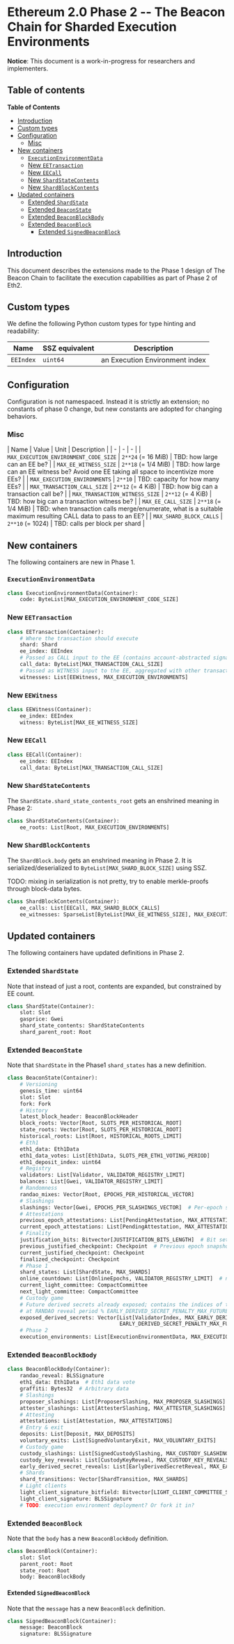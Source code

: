 # Ethereum 2.0 Phase 2 -- The Beacon Chain for Sharded Execution Environments

**Notice**: This document is a work-in-progress for researchers and implementers.

## Table of contents

<!-- START doctoc generated TOC please keep comment here to allow auto update -->
<!-- DON'T EDIT THIS SECTION, INSTEAD RE-RUN doctoc TO UPDATE -->
**Table of Contents**

- [Introduction](#introduction)
- [Custom types](#custom-types)
- [Configuration](#configuration)
  - [Misc](#misc)
- [New containers](#new-containers)
  - [`ExecutionEnvironmentData`](#executionenvironmentdata)
  - [New `EETransaction`](#new-eetransaction)
  - [New `EECall`](#new-eecall)
  - [New `ShardStateContents`](#new-shardstatecontents)
  - [New `ShardBlockContents`](#new-shardblockcontents)
- [Updated containers](#updated-containers)
  - [Extended `ShardState`](#extended-shardstate)
  - [Extended `BeaconState`](#extended-beaconstate)
  - [Extended `BeaconBlockBody`](#extended-beaconblockbody)
  - [Extended `BeaconBlock`](#extended-beaconblock)
    - [Extended `SignedBeaconBlock`](#extended-signedbeaconblock)

<!-- END doctoc generated TOC please keep comment here to allow auto update -->

## Introduction

This document describes the extensions made to the Phase 1 design of The Beacon Chain
 to facilitate the execution capabilities as part of Phase 2 of Eth2.

## Custom types

We define the following Python custom types for type hinting and readability:

| Name | SSZ equivalent | Description |
| - | - | - |
| `EEIndex` | `uint64` | an Execution Environment index |

## Configuration

Configuration is not namespaced. Instead it is strictly an extension;
 no constants of phase 0 change, but new constants are adopted for changing behaviors.

### Misc

| Name | Value | Unit | Description | 
| - | - | - |
| `MAX_EXECUTION_ENVIRONMENT_CODE_SIZE` | `2**24` (= 16 MiB) | TBD: how large can an EE be? |
| `MAX_EE_WITNESS_SIZE` | `2**18` (= 1/4 MiB) | TBD: how large can an EE witness be? Avoid one EE taking all space to incentivize more EEs? |
| `MAX_EXECUTION_ENVIRONMENTS` | `2**10` | TBD: capacity for how many EEs? |
| `MAX_TRANSACTION_CALL_SIZE` | `2**12` (= 4 KiB) | TBD: how big can a transaction call be? |
| `MAX_TRANSACTION_WITNESS_SIZE` | `2**12` (= 4 KiB) | TBD: how big can a transaction witness be? |
| `MAX_EE_CALL_SIZE` | `2**18` (= 1/4 MiB) | TBD: when transaction calls merge/enumerate, what is a suitable maximum resulting CALL data to pass to an EE? |
| `MAX_SHARD_BLOCK_CALLS` | `2**10` (= 1024) | TBD: calls per block per shard |

## New containers

The following containers are new in Phase 1.

### `ExecutionEnvironmentData`

```python
class ExecutionEnvironmentData(Container):
    code: ByteList[MAX_EXECUTION_ENVIRONMENT_CODE_SIZE]
```

### New `EETransaction`

```python
class EETransaction(Container):
    # Where the transaction should execute
    shard: Shard
    ee_index: EEIndex
    # Passed as CALL input to the EE (contains account-abstracted signature and fee payment)
    call_data: ByteList[MAX_TRANSACTION_CALL_SIZE]
    # Passed as WITNESS input to the EE, aggregated with other transactions before execution
    witnesses: List[EEWitness, MAX_EXECUTION_ENVIRONMENTS]
```

### New `EEWitness`

```python
class EEWitness(Container):
    ee_index: EEIndex
    witness: ByteList[MAX_EE_WITNESS_SIZE]
```

### New `EECall`

```python
class EECall(Container):
    ee_index: EEIndex
    call_data: ByteList[MAX_TRANSACTION_CALL_SIZE]
```

### New `ShardStateContents`

The `ShardState.shard_state_contents_root` gets an enshrined meaning in Phase 2:

```python
class ShardStateContents(Container):
    ee_roots: List[Root, MAX_EXECUTION_ENVIRONMENTS]
```

### New `ShardBlockContents`

The `ShardBlock.body` gets an enshrined meaning in Phase 2. It is serialized/deserialized to `ByteList[MAX_SHARD_BLOCK_SIZE]` using SSZ.

TODO: mixing in serialization is not pretty, try to enable merkle-proofs through block-data bytes.

```python
class ShardBlockContents(Container):
    ee_calls: List[EECall, MAX_SHARD_BLOCK_CALLS]
    ee_witnesses: SparseList[ByteList[MAX_EE_WITNESS_SIZE], MAX_EXECUTION_ENVIRONMENTS]
```

## Updated containers

The following containers have updated definitions in Phase 2.

### Extended `ShardState`

Note that instead of just a root, contents are expanded, but constrained by EE count. 
```python
class ShardState(Container):
    slot: Slot
    gasprice: Gwei
    shard_state_contents: ShardStateContents
    shard_parent_root: Root
```

### Extended `BeaconState`

Note that `ShardState` in the Phase1 `shard_states` has a new definition.

```python
class BeaconState(Container):
    # Versioning
    genesis_time: uint64
    slot: Slot
    fork: Fork
    # History
    latest_block_header: BeaconBlockHeader
    block_roots: Vector[Root, SLOTS_PER_HISTORICAL_ROOT]
    state_roots: Vector[Root, SLOTS_PER_HISTORICAL_ROOT]
    historical_roots: List[Root, HISTORICAL_ROOTS_LIMIT]
    # Eth1
    eth1_data: Eth1Data
    eth1_data_votes: List[Eth1Data, SLOTS_PER_ETH1_VOTING_PERIOD]
    eth1_deposit_index: uint64
    # Registry
    validators: List[Validator, VALIDATOR_REGISTRY_LIMIT]
    balances: List[Gwei, VALIDATOR_REGISTRY_LIMIT]
    # Randomness
    randao_mixes: Vector[Root, EPOCHS_PER_HISTORICAL_VECTOR]
    # Slashings
    slashings: Vector[Gwei, EPOCHS_PER_SLASHINGS_VECTOR]  # Per-epoch sums of slashed effective balances
    # Attestations
    previous_epoch_attestations: List[PendingAttestation, MAX_ATTESTATIONS * SLOTS_PER_EPOCH]
    current_epoch_attestations: List[PendingAttestation, MAX_ATTESTATIONS * SLOTS_PER_EPOCH]
    # Finality
    justification_bits: Bitvector[JUSTIFICATION_BITS_LENGTH]  # Bit set for every recent justified epoch
    previous_justified_checkpoint: Checkpoint  # Previous epoch snapshot
    current_justified_checkpoint: Checkpoint
    finalized_checkpoint: Checkpoint
    # Phase 1
    shard_states: List[ShardState, MAX_SHARDS]
    online_countdown: List[OnlineEpochs, VALIDATOR_REGISTRY_LIMIT]  # not a raw byte array, considered its large size.
    current_light_committee: CompactCommittee
    next_light_committee: CompactCommittee
    # Custody game
    # Future derived secrets already exposed; contains the indices of the exposed validator
    # at RANDAO reveal period % EARLY_DERIVED_SECRET_PENALTY_MAX_FUTURE_EPOCHS
    exposed_derived_secrets: Vector[List[ValidatorIndex, MAX_EARLY_DERIVED_SECRET_REVEALS * SLOTS_PER_EPOCH],
                                    EARLY_DERIVED_SECRET_PENALTY_MAX_FUTURE_EPOCHS]
    # Phase 2
    execution_environments: List[ExecutionEnvironmentData, MAX_EXECUTION_ENVIRONMENTS]
```

### Extended `BeaconBlockBody`

```python
class BeaconBlockBody(Container):
    randao_reveal: BLSSignature
    eth1_data: Eth1Data  # Eth1 data vote
    graffiti: Bytes32  # Arbitrary data
    # Slashings
    proposer_slashings: List[ProposerSlashing, MAX_PROPOSER_SLASHINGS]
    attester_slashings: List[AttesterSlashing, MAX_ATTESTER_SLASHINGS]
    # Attesting
    attestations: List[Attestation, MAX_ATTESTATIONS]
    # Entry & exit
    deposits: List[Deposit, MAX_DEPOSITS]
    voluntary_exits: List[SignedVoluntaryExit, MAX_VOLUNTARY_EXITS]
    # Custody game
    custody_slashings: List[SignedCustodySlashing, MAX_CUSTODY_SLASHINGS]
    custody_key_reveals: List[CustodyKeyReveal, MAX_CUSTODY_KEY_REVEALS]
    early_derived_secret_reveals: List[EarlyDerivedSecretReveal, MAX_EARLY_DERIVED_SECRET_REVEALS]
    # Shards
    shard_transitions: Vector[ShardTransition, MAX_SHARDS]
    # Light clients
    light_client_signature_bitfield: Bitvector[LIGHT_CLIENT_COMMITTEE_SIZE]
    light_client_signature: BLSSignature
    # TODO: execution environment deployment? Or fork it in?
```

### Extended `BeaconBlock`

Note that the `body` has a new `BeaconBlockBody` definition.

```python
class BeaconBlock(Container):
    slot: Slot
    parent_root: Root
    state_root: Root
    body: BeaconBlockBody
```

#### Extended `SignedBeaconBlock`

Note that the `message` has a new `BeaconBlock` definition.

```python
class SignedBeaconBlock(Container):
    message: BeaconBlock
    signature: BLSSignature
```
